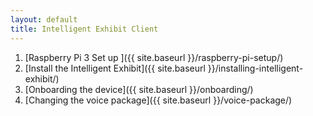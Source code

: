 ```yaml
---
layout: default
title: Intelligent Exhibit Client
---
```



1. [Raspberry Pi 3 Set up ]({{ site.baseurl }}/raspberry-pi-setup/)
1. [Install the Intelligent Exhibit]({{ site.baseurl }}/installing-intelligent-exhibit/)
1. [Onboarding the device]({{ site.baseurl }}/onboarding/)
1. [Changing the voice package]({{ site.baseurl }}/voice-package/)
